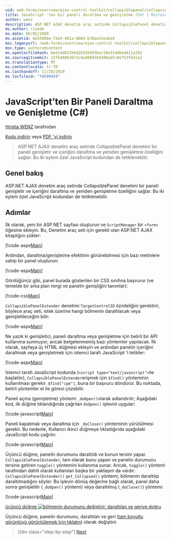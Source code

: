 ```yaml
---
uid: web-forms/overview/ajax-control-toolkit/collapsiblepanel/collapsing-and-expanding-a-panel-from-javascript-cs
title: JavaScript 'ten bir paneli daraltma ve genişletme (C#) | Microsoft Docs
author: wenz
description: ASP.NET AJAX denetim araç setinde CollapsiblePanel denetimi bir paneli genişletir ve içeriğini daraltma ve bir...
ms.author: riande
ms.date: 06/02/2008
ms.assetid: de5500be-75e5-461a-8064-b70ae52ea6a4
msc.legacyurl: /web-forms/overview/ajax-control-toolkit/collapsiblepanel/collapsing-and-expanding-a-panel-from-javascript-cs
msc.type: authoredcontent
ms.openlocfilehash: bed14d82394d28336493bec10e31ddb4d411a192
ms.sourcegitcommit: 22fbd8863672c4ad6693b8388ad5c8e753fb41a2
ms.translationtype: MT
ms.contentlocale: tr-TR
ms.lasthandoff: 11/28/2019
ms.locfileid: "74599459"
---
```

# <a name="collapsing-and-expanding-a-panel-from-javascript-c"></a>JavaScript’ten Bir Paneli Daraltma ve Genişletme (C#)

[Hristia WENZ](https://github.com/wenz) tarafından

[Kodu indirin](https://download.microsoft.com/download/8/a/a/8aab3c3e-de6f-463f-805c-5fda567eef6e/CollapsiblePanel1.cs.zip) veya [PDF 'yi indirin](https://download.microsoft.com/download/b/6/a/b6ae89ee-df69-4c87-9bfb-ad1eb2b23373/collapsiblepanel1CS.pdf)

> ASP.NET AJAX denetim araç setinde CollapsiblePanel denetimi bir paneli genişletir ve içeriğini daraltma ve yeniden genişletme özelliğini sağlar. Bu iki eylem özel JavaScript kodundan de tetiklenebilir.

## <a name="overview"></a>Genel bakış

ASP.NET AJAX denetim araç setinde CollapsiblePanel denetimi bir paneli genişletir ve içeriğini daraltma ve yeniden genişletme özelliğini sağlar. Bu iki eylem özel JavaScript kodundan de tetiklenebilir.

## <a name="steps"></a>Adımlar

İlk olarak, yeni bir ASP.NET sayfası oluşturun ve `ScriptManager` bir `<form>` öğesine ekleyin. Bu, Denetim araç seti için gerekli olan ASP.NET AJAX kitaplığını yükler:

[!code-aspx[Main](collapsing-and-expanding-a-panel-from-javascript-cs/samples/sample1.aspx)]

Ardından, daraltma/genişletme efektinin görünebilmesi için bazı metinlere sahip bir panel oluşturun:

[!code-aspx[Main](collapsing-and-expanding-a-panel-from-javascript-cs/samples/sample2.aspx)]

Gördüğünüz gibi, panel burada gösterilen bir CSS sınıfına başvurur (ve temelde bir arka plan rengi ve panelin genişliğini tanımlar):

[!code-css[Main](collapsing-and-expanding-a-panel-from-javascript-cs/samples/sample3.css)]

`CollapsiblePanelExtender` denetimi `TargetControlID` özniteliğini gerektirir, böylece araç seti, istek üzerine hangi bölmenin daraltılacak veya genişletileceğini bilir:

[!code-aspx[Main](collapsing-and-expanding-a-panel-from-javascript-cs/samples/sample4.aspx)]

Ne yazık ki genişletici, paneli daraltma veya genişletme için belirli bir API kullanıma sunmuyor, ancak belgelenmemiş bazı yöntemler yapılacak. İlk olarak, sayfaya üç HTML düğmesi ekleyin ve ardından panelin içeriğini daraltmak veya genişletmek için istemci tarafı JavaScript 'i tetikler:

[!code-aspx[Main](collapsing-and-expanding-a-panel-from-javascript-cs/samples/sample5.aspx)]

İstemci tarafı JavaScript kodunda (`<script type="text/javascript">`ile başlatılır), `CollapsiblePanelExtender`erişmek için `$find()` yönteminin kullanılması gerekir. `$find("cpe")`, buna bir başvuru döndürür. Bu noktada, belirli yöntemler el ile görevi çözebilir.

Paneli açma (genişletme) yöntemi `_doOpen()`olarak adlandırılır; Aşağıdaki kod, ilk düğme tıklandığında çağrılan `doOpen()` işlevini uygular:

[!code-javascript[Main](collapsing-and-expanding-a-panel-from-javascript-cs/samples/sample6.js)]

Paneli kapatmak veya daraltma için `_doClose()` yönteminin yürütülmesi gerekir. Bu nedenle, Kullanıcı ikinci düğmeye tıkladığında aşağıdaki JavaScript kodu çağrılır:

[!code-javascript[Main](collapsing-and-expanding-a-panel-from-javascript-cs/samples/sample7.js)]

Üçüncü düğme, panelin durumunu daraltıldı ve bunun tersini yapar. `CollapsiblePanelExtender`, tam olarak bunu yapan ve panelin durumunu tersine getiren `toggle()` yöntemini kullanıma sunar. Ancak, `toggle()` yöntemi tarafından dahili olarak kullanılan başka bir yaklaşım da vardır: `CollapsiblePanelExtender()` `get_Collapsed()` yöntemi, bölmenin daraltılıp daraltılmadığını söyler. Bu işlevin dönüş değerine bağlı olarak, panel daha sonra genişletilir (`_doOpen()` yöntemi) veya daraltılmış (`_doClose()`) yöntemi:

[!code-javascript[Main](collapsing-and-expanding-a-panel-from-javascript-cs/samples/sample8.js)]

[üçüncü düğme ![bölmenin durumunu değiştirir: daraltılan ve geriye doğru](collapsing-and-expanding-a-panel-from-javascript-cs/_static/image2.png)](collapsing-and-expanding-a-panel-from-javascript-cs/_static/image1.png)

Üçüncü düğme, panelin durumunu, daraltılan ve geri ([tam boyutlu görüntüyü görüntülemek Için tıklatın](collapsing-and-expanding-a-panel-from-javascript-cs/_static/image3.png)) olarak değiştirir.

> [!div class="step-by-step"]
> [Next](collapsing-and-expanding-a-panel-from-javascript-vb.md)
